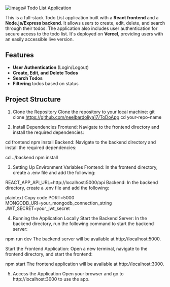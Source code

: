 ![image](https://github.com/user-attachments/assets/ce49ae18-22bf-4c27-8988-6259c2bb9e76)# Todo List Application

This is a full-stack Todo List application built with a **React frontend** and a **Node.js/Express backend**. It allows users to create, edit, delete, and search through their todos. The application also includes user authentication for secure access to the todo list. It's deployed on **Vercel**, providing users with an easily accessible live version.

## Features
- **User Authentication** (Login/Logout)
- **Create, Edit, and Delete Todos**
- **Search Todos**
- **Filtering** todos based on status

## Project Structure
1. Clone the Repository
Clone the repository to your local machine:
git clone https://github.com/neelbardoliya17/ToDoApp
cd your-repo-name

2. Install Dependencies
Frontend:
Navigate to the frontend directory and install the required dependencies:

cd frontend
npm install
Backend:
Navigate to the backend directory and install the required dependencies:

cd ../backend
npm install

3. Setting Up Environment Variables
Frontend:
In the frontend directory, create a .env file and add the following:

REACT_APP_API_URL=http://localhost:5000/api
Backend:
In the backend directory, create a .env file and add the following:

plaintext
Copy code
PORT=5000
MONGODB_URI=your_mongodb_connection_string
JWT_SECRET=your_jwt_secret

4. Running the Application Locally
Start the Backend Server:
In the backend directory, run the following command to start the backend server:

npm run dev
The backend server will be available at http://localhost:5000.

Start the Frontend Application:
Open a new terminal, navigate to the frontend directory, and start the frontend:

npm start
The frontend application will be available at http://localhost:3000.

5. Access the Application
Open your browser and go to http://localhost:3000 to use the app.
